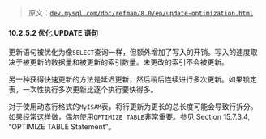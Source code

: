 > 原文：[`dev.mysql.com/doc/refman/8.0/en/update-optimization.html`](https://dev.mysql.com/doc/refman/8.0/en/update-optimization.html)

#### 10.2.5.2 优化 UPDATE 语句

更新语句被优化为像`SELECT`查询一样，但额外增加了写入的开销。写入的速度取决于被更新的数据量和被更新的索引数量。未更改的索引不会被更新。

另一种获得快速更新的方法是延迟更新，然后稍后连续进行多次更新。如果锁定表，一次性执行多次更新比逐个执行要快得多。

对于使用动态行格式的`MyISAM`表，将行更新为更长的总长度可能会导致行拆分。如果经常这样做，偶尔使用`OPTIMIZE TABLE`非常重要。参见 Section 15.7.3.4, “OPTIMIZE TABLE Statement”。
